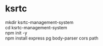 # ksrtc

mkdir ksrtc-management-system</br>
cd ksrtc-management-system</br>
npm init -y</br>
npm install express pg body-parser cors path</br>